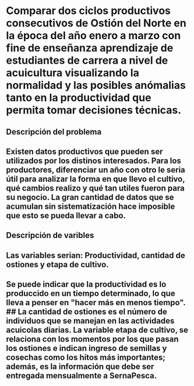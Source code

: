 # Comparar dos ciclos productivos consecutivos de Ostión del Norte en la época del año enero a marzo con fine de enseñanza aprendizaje de estudiantes de carrera a nivel de acuicultura visualizando la normalidad y las posibles anómalias tanto en la productividad que permita tomar decisiones técnicas.
## Descripción del problema
## Existen datos productivos que pueden ser utilizados por los distinos interesados. Para los productores, diferenciar un año con otro le seria útil para analizar la forma en que llevo el cultivo, qué cambios realizo y qué tan utiles fueron para su negocio. La gran cantidad de datos que se acumulan sin sistematización hace imposible que esto se pueda llevar a cabo.
## Descripción de varibles
## Las variables serian: Productividad, cantidad de ostiones y etapa de cultivo.
## Se puede indicar que la productividad es lo produccido en un tiempo determinado, lo que lleva a penser en "hacer más en menos tiempo". ## La cantidad de ostiones es el número de individuos que se manejan en las actividades acuicolas diarias. La variable etapa de cultivo, se relaciona con los momentos por los que pasan los ostiones e indican ingreso de semillas y cosechas como los hitos más importantes; además, es la información que debe ser entregada mensualmente a SernaPesca.

